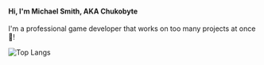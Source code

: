 #### Hi, I'm Michael Smith, AKA Chukobyte

I'm a professional game developer that works on too many projects at once 🤔!

![Top Langs](https://github-readme-stats.vercel.app/api/top-langs/?username=Chukobyte&layout=compact)
